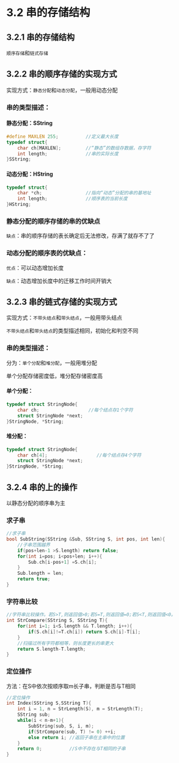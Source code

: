 # 3.2 串的存储结构

## 3.2.1 串的存储结构

`顺序存储`和`链式存储`

## 3.2.2 串的顺序存储的实现方式

实现方式：`静态分配`和`动态分配`，一般用动态分配

### 串的类型描述：

#### 静态分配：SString

```C
#define MAXLEN 255;			 //定义最大长度
typedef struct{
    char ch[MAXLEN];         //“静态”的数组存数据，存字符
    int length;              //串的实际长度
}SString;
```

#### 动态分配：HString

```c
typedef struct{
    char *ch;                //指向“动态”分配的串的基地址
    int length;              //顺序表的当前长度
}HString;
```

### 静态分配的顺序存储的串的优缺点

`缺点`：串的顺序存储的表长确定后无法修改，存满了就存不了了

### 动态分配的顺序表的优缺点：

`优点`：可以动态增加长度

`缺点`：动态增加长度中的迁移工作时间开销大

## 3.2.3 串的链式存储的实现方式

实现方式：`不带头结点`和`带头结点`，一般用带头结点

`不带头结点`和`带头结点`的类型描述相同，初始化和判空不同

### 串的类型描述：

分为：`单个分配`和`堆分配`，一般用堆分配

单个分配存储密度低，堆分配存储密度高

#### 单个分配：

```c
typedef struct StringNode{
    char ch;                  //每个结点存1个字符
    struct StringNode *next;
}StringNode, *String;
```

#### 堆分配：

```c
typedef struct StringNode{
    char ch[4];                  //每个结点存4个字符
    struct StringNode *next;
}StringNode, *String;
```

## 3.2.4 串的上的操作

以静态分配的顺序串为主

### 求子串

```c
//求子串
bool SubString(SString &Sub, SString S, int pos, int len){
    //子串范围越界
    if(pos+len-1 >S.length) return false;
    for(int i=pos; i<pos+len; i++){
        Sub.ch[i-pos+1] =S.ch[i];
    }
    Sub.length = len;
    return true;
}
```

### 字符串比较

```c
//字符串比较操作。若S>T,则返回值>0;若S=T,则返回值=0;若S<T,则返回值<0。
int StrCompare(SString S, SString T){
    for(int i=1; i<S.length && T.length; i++){
        if(S.ch[i]!=T.ch[i]) return S.ch[i]-T[i];
    }
    //扫描过所有字符都相等，则长度更长的串更大
    return S.length-T.length;
}
```

### 定位操作

方法：在S中依次按顺序取m长子串，判断是否与T相同

```c
//定位操作
int Index(SString S,SString T){
    int i = 1, n = StrLength(S), m = StrLength(T);
    SString sub;
    while(i < n-m+1){
        SubString(sub, S, i, m);
        if(StrCompare(sub, T) != 0) ++i;
        else return i; //返回子串在主串中的位置
    }
    return 0;          //S中不存在与T相同的子串
}
```

